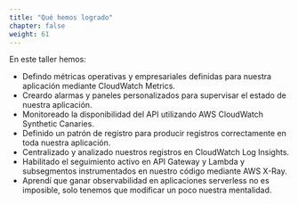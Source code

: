 ```yaml
---
title: "Qué hemos logrado"
chapter: false
weight: 61
---
```


En este taller hemos:

- Defindo métricas operativas y empresariales definidas para nuestra aplicación mediante CloudWatch Metrics.
- Creardo alarmas y paneles personalizados para supervisar el estado de nuestra aplicación.
- Monitoreado la disponibilidad del API utilizando AWS CloudWatch Synthetic Canaries.
- Definido un patrón de registro para producir registros correctamente en toda nuestra aplicación.
- Centralizado y analizado nuestros registros en CloudWatch Log Insights.
- Habilitado el seguimiento activo en API Gateway y Lambda y subsegmentos instrumentados en nuestro código mediante AWS X-Ray.
- Aprendí que ganar observabilidad en aplicaciones serverless no es imposible, solo tenemos que modificar un poco nuestra mentalidad.
<!--
- Implementado estrategias de disyuntores de código y nivel de servicio en nuestra aplicación.
- Solución de problemas de llamadas de servicio de DynamoDB fallidas mediante AWS CloudWatch Contributor Insights.
-->
